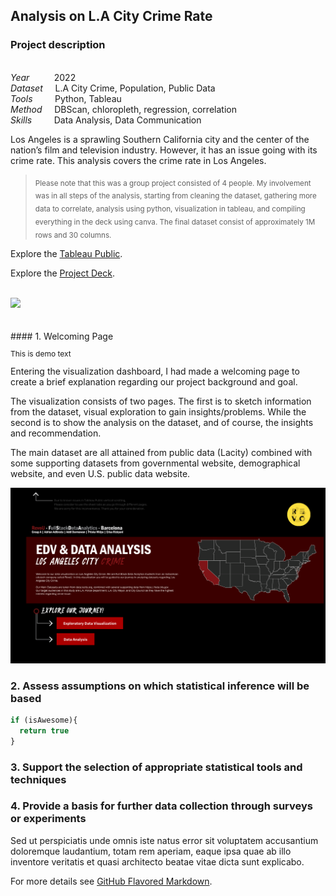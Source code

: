 ## Analysis on L.A City Crime Rate

### Project description
<br>_Year_&nbsp;&nbsp;&nbsp;&nbsp;&nbsp;&nbsp;&nbsp;&nbsp;&nbsp;&nbsp;2022
<br>_Dataset_&nbsp;&nbsp;&nbsp;&nbsp;&nbsp;L.A City Crime, Population, Public Data
<br>_Tools_&nbsp;&nbsp;&nbsp;&nbsp;&nbsp;&nbsp;&nbsp;&nbsp;&nbsp;Python, Tableau
<br>_Method_&nbsp;&nbsp;&nbsp;&nbsp;&nbsp;DBScan, chloropleth, regression, correlation
<br>_Skills_&nbsp;&nbsp;&nbsp;&nbsp;&nbsp;&nbsp;&nbsp;&nbsp;&nbsp;Data Analysis, Data Communication

Los Angeles is a sprawling Southern California city and the center of the nation’s film and television industry. However, it has an issue going with its crime rate. This analysis covers the crime rate in Los Angeles.

><sub>Please note that this was a group project consisted of 4 people. My involvement was in all steps of the analysis, starting from cleaning the dataset, gathering more data to correlate, analysis using python, visualization in tableau, and compiling everything in the deck using canva. The final dataset consist of approximately 1M rows and 30 columns.</sub>

Explore the [Tableau Public](https://public.tableau.com/views/GroupAFinalProjectVisualization/StartingPage?:language=en-GB&:display_count=n&:origin=viz_share_link).

Explore the [Project Deck](https://www.canva.com/design/DAE7nuGlSOI/HGwzEbxcM2Ned-3NPAEq1Q/view?utm_content=DAE7nuGlSOI&utm_campaign=designshare&utm_medium=link2&utm_source=sharebutton).
<br>
<br>
<div class='tableauPlaceholder' id='viz1664200134170' style='position: relative'><noscript><a href='#'><img alt=' ' src='https:&#47;&#47;public.tableau.com&#47;static&#47;images&#47;Gr&#47;GroupAFinalProjectVisualization&#47;StartingPage&#47;1_rss.png' style='border: none' /></a></noscript><object class='tableauViz'  style='display:none;'><param name='host_url' value='https%3A%2F%2Fpublic.tableau.com%2F' /> <param name='embed_code_version' value='3' /> <param name='site_root' value='' /><param name='name' value='GroupAFinalProjectVisualization&#47;StartingPage' /><param name='tabs' value='yes' /><param name='toolbar' value='yes' /><param name='static_image' value='https:&#47;&#47;public.tableau.com&#47;static&#47;images&#47;Gr&#47;GroupAFinalProjectVisualization&#47;StartingPage&#47;1.png' /> <param name='animate_transition' value='yes' /><param name='display_static_image' value='yes' /><param name='display_spinner' value='yes' /><param name='display_overlay' value='yes' /><param name='display_count' value='yes' /><param name='language' value='en-GB' /></object></div>                <script type='text/javascript'>                    var divElement = document.getElementById('viz1664200134170');                    var vizElement = divElement.getElementsByTagName('object')[0];                    vizElement.style.width='1375px';vizElement.style.height='818px';                    var scriptElement = document.createElement('script');                    scriptElement.src = 'https://public.tableau.com/javascripts/api/viz_v1.js';                    vizElement.parentNode.insertBefore(scriptElement, vizElement);                </script>
<br>
<br>
#### 1. Welcoming Page

<p style="font-size:12px">This is demo text</p>
Entering the visualization dashboard, I had made a welcoming page to create a brief explanation regarding our project background and goal. 

The visualization consists of two pages. The first is to sketch information from the dataset, visual exploration to gain insights/problems. While the second is to show the analysis on the dataset, and of course, the insights and recommendation.

The main dataset are all attained from public data (Lacity) combined with some supporting datasets from governmental website, demographical website, and even U.S. public data website.

<img src="images/Starting Page.png?raw=true"/>

### 2. Assess assumptions on which statistical inference will be based

```javascript
if (isAwesome){
  return true
}
```

### 3. Support the selection of appropriate statistical tools and techniques



### 4. Provide a basis for further data collection through surveys or experiments

Sed ut perspiciatis unde omnis iste natus error sit voluptatem accusantium doloremque laudantium, totam rem aperiam, eaque ipsa quae ab illo inventore veritatis et quasi architecto beatae vitae dicta sunt explicabo. 

For more details see [GitHub Flavored Markdown](https://guides.github.com/features/mastering-markdown/).
